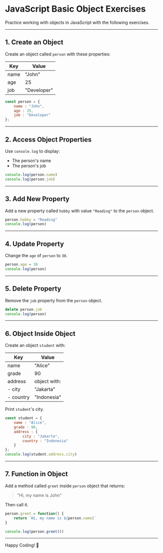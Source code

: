 
# JavaScript Basic Object Exercises

Practice working with objects in JavaScript with the following exercises.

---

## 1. Create an Object

Create an object called `person` with these properties:

| Key   | Value       |
|-------|-------------|
| name  | "John"      |
| age   | 25          |
| job   | "Developer" |

```javascript
const person = {
    name : "John",
    age : 25,
    job : "Developer"
};
```

---

## 2. Access Object Properties

Use `console.log` to display:
- The person's name
- The person's job

```javascript
console.log(person.name)
console.log(person.job)
```

---

## 3. Add New Property

Add a new property called `hobby` with value `"Reading"` to the `person` object.

```javascript
person.hobby = "Reading"
console.log(person)
```

---

## 4. Update Property

Change the `age` of `person` to `30`.

```javascript
person.age = 30
console.log(person)
```

---

## 5. Delete Property

Remove the `job` property from the `person` object.

```javascript
delete person.job
console.log(person)
```

---

## 6. Object Inside Object

Create an object `student` with:

| Key     | Value              |
|---------|-------------------|
| name    | "Alice"           |
| grade   | 90                |
| address | object with:      |
| - city  | "Jakarta"         |
| - country | "Indonesia"     |

Print `student`'s city.

```javascript
const student = {
    name : "Alice",
    grade : 90,
    address : {
        city : "Jakarta",
        country : "Indonesia"
    }
};
console.log(student.address.city)
```

---

## 7. Function in Object

Add a method called `greet` inside `person` object that returns:

> "Hi, my name is John"

Then call it.

```javascript
person.greet = function() {
    return `Hi, my name is ${person.name}`
}

console.log(person.greet())
```

---

Happy Coding! 🚀
